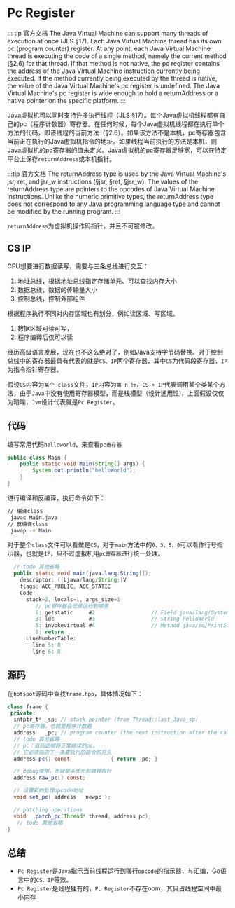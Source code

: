 # Pc Register

::: tip 官方文档
The Java Virtual Machine can support many threads of execution at once (JLS §17). Each Java Virtual Machine thread has its own pc (program counter) register. At any point, each Java Virtual Machine thread is executing the code of a single method, namely the current method (§2.6) for that thread. If that method is not native, the pc register contains the address of the Java Virtual Machine instruction currently being executed. If the method currently being executed by the thread is native, the value of the Java Virtual Machine's pc register is undefined. The Java Virtual Machine's pc register is wide enough to hold a returnAddress or a native pointer on the specific platform.
:::

Java虚拟机可以同时支持许多执行线程（JLS §17）。每个Java虚拟机线程都有自己的pc（程序计数器）寄存器。在任何时候，每个Java虚拟机线程都在执行单个方法的代码，即该线程的当前方法（§2.6）。如果该方法不是本机，pc寄存器包含当前正在执行的Java虚拟机指令的地址。如果线程当前执行的方法是本机，则Java虚拟机的pc寄存器的值未定义。Java虚拟机的pc寄存器足够宽，可以在特定平台上保存`returnAddress`或本机指针。

:::tip 官方文档
The returnAddress type is used by the Java Virtual Machine's jsr, ret, and jsr_w instructions (§jsr, §ret, §jsr_w). The values of the returnAddress type are pointers to the opcodes of Java Virtual Machine instructions. Unlike the numeric primitive
types, the returnAddress type does not correspond to any Java programming language type and cannot be modified by the running program.
:::

`returnAddress`为虚拟机操作码指针，并且不可被修改。

## CS IP

CPU想要进行数据读写，需要与三条总线进行交互：

1. 地址总线，根据地址总线指定存储单元、可以查找内存大小
2. 数据总线，数据的传输量大小
3. 控制总线，控制外部组件

根据程序执行不同对内存区域也有划分，例如读区域、写区域。

1. 数据区域可读可写，
2. 程序编译后仅可以读

经历高级语言发展，现在也不这么绝对了，例如Java支持字节码替换。对于控制总线中的寄存器最具有代表的就是`CS、IP`两个寄存器，其中`CS`为代码段寄存器，`IP`为指令指针寄存器。

假设`CS`内容为`某个 class`文件，`IP`内容为`第 n 行`，`CS + IP`代表调用某个类某个方法，由于`Java`中没有使用寄存器模型，而是栈模型（设计通用性)，上面假设仅仅为暗喻，`Jvm`设计代表就是`Pc Register`。

## 代码

编写常用代码`helloworld`，来查看`pc寄存器`

```java
public class Main {
    public static void main(String[] args) {
        System.out.println("helloWorld");
    }
}
```

进行编译和反编译，执行命令如下：

```sh
// 编译class
 javac Main.java
// 反编译class
 javap -v Main 
```

对于整个`class`文件可以看做是`CS`，对于`main`方法中的`0、3、5、8`可以看作行号指示器，也就是`IP`，只不过虚拟机用`pc寄存器`进行统一处理。

```java
  // todo 其他省略
  public static void main(java.lang.String[]);
    descriptor: ([Ljava/lang/String;)V
    flags: ACC_PUBLIC, ACC_STATIC
    Code:
      stack=2, locals=1, args_size=1
         // pc寄存器会记录运行到哪里
         0: getstatic     #2                  // Field java/lang/System.out:Ljava/io/PrintStream;
         3: ldc           #3                  // String helloWorld
         5: invokevirtual #4                  // Method java/io/PrintStream.println:(Ljava/lang/String;)V
         8: return
      LineNumberTable:
        line 5: 0
        line 6: 8
```

## 源码

在`hotspot`源码中查找`frame.hpp`，具体情况如下：

```java
class frame {
 private:
  intptr_t* _sp; // stack pointer (from Thread::last_Java_sp)
  // pc寄存器，也就是程序计数器
  address   _pc; // program counter (the next instruction after the call)
  // todo 其他省略
  // pc：返回此帧将正常继续的pc。
  // 它必须指向下一条要执行的指令的开头
  address pc() const             { return _pc; }

  // debug使用，也就是未优化前跳转指针
  address raw_pc() const;

  // 设置新的处理opcode地址
  void set_pc( address   newpc );

  // patching operations
  void   patch_pc(Thread* thread, address pc);
   // todo 其他省略
}
```

## 总结

* `Pc Register`是`Java`指示当前线程运行到哪行`opcode`的指示器，与汇编，Go语言中的`CS、IP`等效。
* `Pc Register`是线程独有的，`Pc Register`不存在oom，其只占线程空间中最小内存
